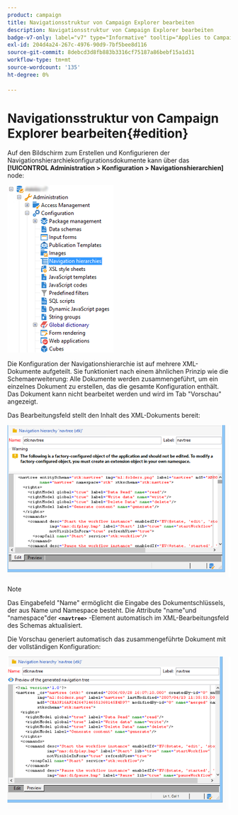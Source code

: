 ```yaml
---
product: campaign
title: Navigationsstruktur von Campaign Explorer bearbeiten
description: Navigationsstruktur von Campaign Explorer bearbeiten
badge-v7-only: label="v7" type="Informative" tooltip="Applies to Campaign Classic v7 only"
exl-id: 204d4a24-267c-4976-90d9-7bf5bee8d116
source-git-commit: 8debcd3d8fb883b3316cf75187a86bebf15a1d31
workflow-type: tm+mt
source-wordcount: '135'
ht-degree: 0%

---
```



# Navigationsstruktur von Campaign Explorer bearbeiten{#edition}

Auf den Bildschirm zum Erstellen und Konfigurieren der Navigationshierarchiekonfigurationsdokumente kann über das **[!UICONTROL Administration > Konfiguration > Navigationshierarchien]** node:

![](assets/d_ncs_integration_navigation_arbo.png)

Die Konfiguration der Navigationshierarchie ist auf mehrere XML-Dokumente aufgeteilt. Sie funktioniert nach einem ähnlichen Prinzip wie die Schemaerweiterung: Alle Dokumente werden zusammengeführt, um ein einzelnes Dokument zu erstellen, das die gesamte Konfiguration enthält. Das Dokument kann nicht bearbeitet werden und wird im Tab &quot;Vorschau&quot; angezeigt.

Das Bearbeitungsfeld stellt den Inhalt des XML-Dokuments bereit:

![](assets/d_ncs_integration_navigation_edit.png)

>[!NOTE]
>
>Das Eingabefeld &quot;Name&quot; ermöglicht die Eingabe des Dokumentschlüssels, der aus Name und Namespace besteht. Die Attribute &quot;name&quot;und &quot;namespace&quot;der **`<navtree>`** -Element automatisch im XML-Bearbeitungsfeld des Schemas aktualisiert.

Die Vorschau generiert automatisch das zusammengeführte Dokument mit der vollständigen Konfiguration:

![](assets/d_ncs_integration_navigation_preview.png)
